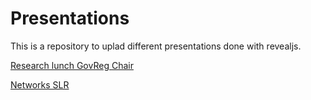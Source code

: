# Presentations
This is a repository to uplad different presentations done with revealjs.

[Research lunch GovReg Chair](https://oliviercaron.github.io/presentation_revealjs/GovReg_lunch/revealjs_presentation.html)

[Networks SLR](https://oliviercaron.github.io/presentation_revealjs/revealjs_presentation.html)
